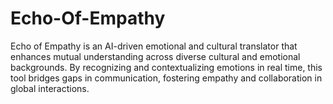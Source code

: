 # Echo-Of-Empathy
Echo of Empathy is an AI-driven emotional and cultural translator that enhances mutual understanding across diverse cultural and emotional backgrounds. By recognizing and contextualizing emotions in real time, this tool bridges gaps in communication, fostering empathy and collaboration in global interactions.
